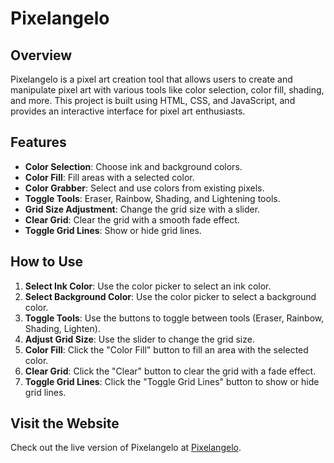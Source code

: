 # Pixelangelo



## Overview
Pixelangelo is a pixel art creation tool that allows users to create and manipulate pixel art with various tools like color selection, color fill, shading, and more. This project is built using HTML, CSS, and JavaScript, and provides an interactive interface for pixel art enthusiasts.

## Features
- **Color Selection**: Choose ink and background colors.
- **Color Fill**: Fill areas with a selected color.
- **Color Grabber**: Select and use colors from existing pixels.
- **Toggle Tools**: Eraser, Rainbow, Shading, and Lightening tools.
- **Grid Size Adjustment**: Change the grid size with a slider.
- **Clear Grid**: Clear the grid with a smooth fade effect.
- **Toggle Grid Lines**: Show or hide grid lines.



## How to Use

1. **Select Ink Color**: Use the color picker to select an ink color.
2. **Select Background Color**: Use the color picker to select a background color.
3. **Toggle Tools**: Use the buttons to toggle between tools (Eraser, Rainbow, Shading, Lighten).
4. **Adjust Grid Size**: Use the slider to change the grid size.
5. **Color Fill**: Click the "Color Fill" button to fill an area with the selected color.
6. **Clear Grid**: Click the "Clear" button to clear the grid with a fade effect.
7. **Toggle Grid Lines**: Click the "Toggle Grid Lines" button to show or hide grid lines.


## Visit the Website
Check out the live version of Pixelangelo at [Pixelangelo](https://pixelangelo.netlify.app).
